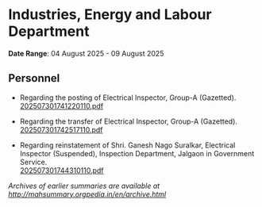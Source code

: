# Industries, Energy and Labour Department

**Date Range**: 04 August 2025 - 09 August 2025


## Personnel
- Regarding the posting of Electrical Inspector, Group-A (Gazetted).\
  [202507301741220110.pdf](https://gr.maharashtra.gov.in/Site/Upload/Government%20Resolutions/English/202507301741220110...pdf)

- Regarding the transfer of Electrical Inspector, Group-A (Gazetted).\
  [202507301742517110.pdf](https://gr.maharashtra.gov.in/Site/Upload/Government%20Resolutions/English/202507301742517110....pdf)

- Regarding reinstatement of Shri. Ganesh Nago Suralkar, Electrical Inspector (Suspended), Inspection Department, Jalgaon in Government Service.\
  [202507301744310110.pdf](https://gr.maharashtra.gov.in/Site/Upload/Government%20Resolutions/English/202507301744310110.pdf)


*Archives of earlier summaries are available at http://mahsummary.orgpedia.in/en/archive.html*